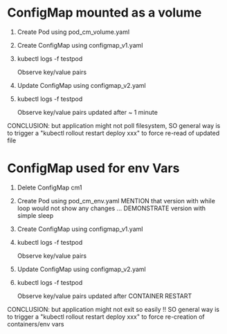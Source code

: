 
# ConfigMap mounted as a volume

1. Create Pod using pod_cm_volume.yaml

2. Create ConfigMap using configmap_v1.yaml

3. kubectl logs -f testpod

   Observe key/value pairs 

4. Update ConfigMap using configmap_v2.yaml

5. kubectl logs -f testpod

   Observe key/value pairs updated after ~ 1 minute

CONCLUSION: but application might not poll filesystem,
            SO general way is to trigger a "kubectl rollout restart deploy xxx" to force re-read of updated file

# ConfigMap used for env Vars

1. Delete ConfigMap cm1

2. Create Pod using pod_cm_env.yaml
   MENTION that version with while loop would not show any changes ...
   DEMONSTRATE version with simple sleep

3. Create ConfigMap using configmap_v1.yaml

4. kubectl logs -f testpod

   Observe key/value pairs 

5. Update ConfigMap using configmap_v2.yaml

6. kubectl logs -f testpod

   Observe key/value pairs updated after CONTAINER RESTART

CONCLUSION: but application might not exit so easily !!
            SO general way is to trigger a "kubectl rollout restart deploy xxx" to force re-creation of containers/env vars


